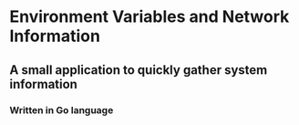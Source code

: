# Environment Variables and Network Information
## A small application to quickly gather system information
### Written in Go language
